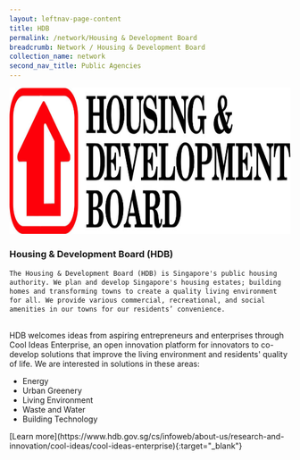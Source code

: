 ```yaml
---
layout: leftnav-page-content
title: HDB
permalink: /network/Housing & Development Board
breadcrumb: Network / Housing & Development Board
collection_name: network
second_nav_title: Public Agencies
---
```


<a href="https://www.hdb.gov.sg/cs/infoweb/about-us/research-and-innovation/cool-ideas/cool-ideas-enterprise">
<img src= "/images/partners/HDB-logo.jpg" alt="1" style="width:1076px;height:262px;">
</a>

<h3>Housing & Development Board (HDB)</h3>


 	The Housing & Development Board (HDB) is Singapore's public housing authority. We plan and develop Singapore's housing estates; building homes and transforming towns to create a quality living environment for all. We provide various commercial, recreational, and social amenities in our towns for our residents’ convenience. 
<br>
HDB welcomes ideas from aspiring entrepreneurs and enterprises through Cool Ideas Enterprise, an open innovation platform for innovators to co-develop solutions that improve the living environment and residents' quality of life. We are interested in solutions in these areas: 
<ul>
  <li>Energy 
  <li>Urban Greenery 
  <li>Living Environment 
  <li>Waste and Water 
  <li>Building Technology  
</ul>
[Learn more](https://www.hdb.gov.sg/cs/infoweb/about-us/research-and-innovation/cool-ideas/cool-ideas-enterprise){:target="_blank"}

